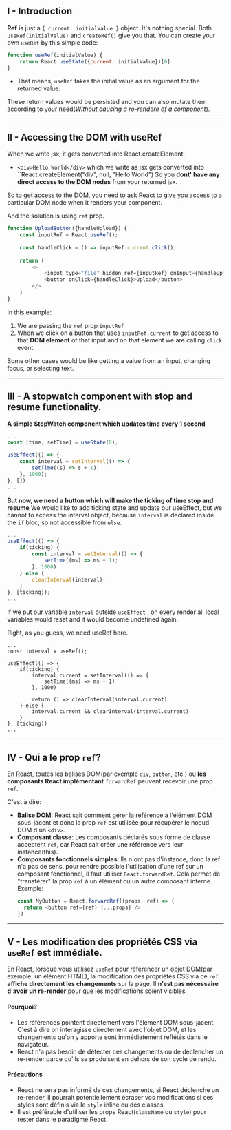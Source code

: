 ## I - Introduction
__Ref__ is just a ``{ current: initialValue }`` object. It's nothing special. Both ``useRef(initialValue)`` and ``createRef()`` give you that.
You can create your own ``useRef`` by this simple code:
````js
function useRef(initialValue) {
    return React.useState({current: initialValue})[0]
}
````
* That means, ``useRef`` takes the initial value as an argument for the returned value.

These return values would be persisted and you can also mutate them according to your need(_Without causing a re-rendere of a component_).
***

## II - Accessing the DOM with useRef
When we write jsx, it gets converted into React.createElement:
* ``<div>Hello World</div>`` which we write as jsx gets converted into ``React.createElement("div", null, "Hello World")
So you __dont' have any direct access to the DOM nodes__ from your returned jsx. 

So to get access to the DOM, you need to ask React to give you access to a particular DOM node when it renders your component. 

And the solution is using ``ref`` prop.
````js
function UploadButton({handleUpload}) {
    const inputRef = React.useRef();
    
    const handleClick = () => inputRef.current.click();
    
    return (
        <>
            <input type="file" hidden ref={inputRef} onInput={handleUpload} />
            <button onClick={handleClick}>Upload</button>
        </>
    )
}
````
In this example:
1. We are passing the ``ref`` prop ``inputRef``
2. When we click on a button that uses ``inputRef.current`` to get access to that __DOM element__ of that input and on that element we are calling ``click`` event.

Some other cases would be like getting a value from an input, changing focus, or selecting text.
***
## III - A stopwatch component with stop and resume functionality.
__A simple StopWatch component which updates time every 1 second__
````js
...
const [time, setTime] = useState(0);

useEffect(() => {
    const interval = setInterval(() => {
        setTime((s) => s + 1);
    }, 1000);
}, [])
...
````

__But now, we need a button which will make the ticking of time stop and resume__
We would like to add ticking state and update our useEffect, but we cannot to access the interval object, because ``interval`` is declared inside the ``if`` bloc, so not accessible from ``else``.

````js
...
useEffect(() => {
    if(ticking) {
        const interval = setInterval(() => {
            setTime((ms) => ms + 1);
        }, 1000)
    } else {
        clearInterval(interval);
    }
}, [ticking]);
...
````

If we put our variable ``interval`` outside ``useEffect`` , on every render all local variables would reset and it would become undefined again.

Right, as you guess, we need useRef here.
````
...
const interval = useRef();

useEffect(() => {
    if(ticking) {
        interval.current = setInterval(() => {
            setTime((ms) => ms + 1)
        }, 1000)
        
        return () => clearInterval(interval.current)
    } else {
        interval.current && clearInterval(interval.current)
    }
}, [ticking])
...
````

***
## IV - Qui a le prop ``ref``?
En React, toutes les balises DOM(par exemple ``div``, ``button``, etc.) ou __les composants React implémentant__ ``forwardRef`` peuvent recevoir une prop ``ref``.

C'est à dire:
* __Balise DOM__: React sait comment gérer la référence à l'élément DOM sous-jacent et donc la prop ``ref`` est utilisée pour récupérer le noeud DOM d'un ``<div>``.
* __Composant classe__: Les composants déclarés sous forme de classe acceptent ``ref``, car React sait créer une référence vers leur instance(this).
* __Composants fonctionnels simples__: Ils n'ont pas d'instance, donc la ref n'a pas de sens. pour rendre possible l'utilisation d'une ref sur un composant fonctionnel, il faut utiliser ``React.forwardRef``. Cela permet de "transférer" la prop ``ref`` à un  élément ou un autre composant interne.
    Exemple: 
    ````js
    const MyButton = React.forwardRef((props, ref) => {
      return <button ref={ref} {...props} />
    })
    ````
***
## V - Les modification des propriétés CSS via ``useRef`` est immédiate.
En React, lorsque vous utilisez ``useRef`` pour référencer un objet DOM(par exemple, un élément HTML), la modification des propriétés CSS via ce ``ref`` __affiche directement les changements__ sur la page. Il __n'est pas nécessaire d'avoir un re-render__ pour que les modifications soient visibles.

#### Pourquoi?
* Les références pointent directement vers l'élément DOM sous-jacent. C'est à dire on interagisse directement avec l'objet DOM, et les changements qu'on y apporte sont immédiatement reflétés dans le navigateur.
* React n'a pas besoin de détecter ces changements ou de déclencher un re-render parce qu'ils se produisent en dehors de son cycle de rendu.

#### Précautions
* React ne sera pas informé de ces changements, si React déclenche un re-render, il pourrait potentiellement écraser vos modifications si ces styles sont définis via le ``style`` inline ou des classes.
* Il est préférable d'utiliser les props React(``className`` ou ``style``) pour rester dans le paradigme React.







